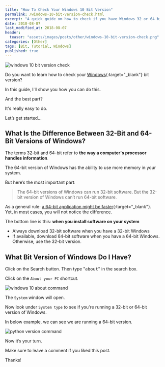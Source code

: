 ```yaml
---
title: "How To Check Your Windows 10 Bit Version"
permalink: /windows-10-bit-version-check.html
excerpt: "A quick guide on how to check if you have Windows 32 or 64 bit."
date: 2018-08-07
last_modified_at: 2018-08-07
header:
  teaser: "assets/images/posts/other/windows-10-bit-version-check.png"
categories: [Other]
tags: [Bit, Tutorial, Windows]
published: true
---
```


<img src="{{ site.url }}/assets/images/posts/other/windows-10-bit-version-check.png" alt="windows 10 bit version check" class="align-right title-image">

Do you want to learn how to check your [Windows](https://www.microsoft.com/en-us/windows){:target="_blank"} bit version?

In this guide, I'll show you how you can do this.

And the best part?

It's really easy to do.

Let’s get started…

## What Is the Difference Between 32-Bit and 64-Bit Versions of Windows?

The terms 32-bit and 64-bit refer to **the way a computer's processor handles information**.

The 64-bit version of Windows has the ability to use more memory in your system.

But here’s the most important part:

> The 64-bit versions of Windows can run 32-bit software. But the 32-bit version of Windows can’t run 64-bit software.

As a general rule: [a 64-bit application might be faster](https://superuser.com/questions/271173/how-important-is-having-64-bit-programs-on-64-bit-os){:target="_blank"}. Yet, in most cases, you will not notice the difference.

The bottom line is this: **when you install software on your system**

* Always download 32-bit software when you have a 32-bit Windows
* If available, download 64-bit software when you have a 64-bit Windows. Otherwise, use the 32-bit version.

## What Bit Version of Windows Do I Have?

Click on the Search button. Then type "<kbd>about</kbd>" in the search box.

Click on the `About your PC` shortcut.

<img src="{{ site.url }}/assets/images/posts/other/windows-10-about-command.png" alt="windows 10 about command">

The `System` window will open.

Now look under `System type` to see if you're running a 32-bit or 64-bit version of Windows.

In below example, we can see we are running a 64-bit version.

<img src="{{ site.url }}/assets/images/posts/other/windows-10-bit-version.png" alt="python version command">

Now it’s your turn.

Make sure to leave a comment if you liked this post.

Thanks!
